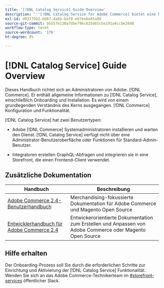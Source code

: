 ```yaml
---
title: '[!DNL Catalog Service] Guide Overview'
description: '''[!DNL Catalog Service for Adobe Commerce] bietet eine Möglichkeit, den Inhalt von Produktansichtsseiten und Produktlistenseiten schneller abzurufen als die nativen Adobe Commerce GraphQL-Abfragen."'
exl-id: d83375b2-0d87-4a0a-baf8-eb7eebe85a80
source-git-commit: bb557e130a7dbef96c625d65cbe191a4ccbe26d0
workflow-type: tm+mt
source-wordcount: '176'
ht-degree: 0%

---
```


# [!DNL Catalog Service] Guide Overview

Dieses Handbuch richtet sich an Administratoren von Adobe. [!DNL Commerce]. Er enthält allgemeine Informationen zu [!DNL Catalog Service], einschließlich Onboarding und Installation. Es wird von einem grundlegenden Verständnis des Kerns ausgegangen. [!DNL Commerce] Konfiguration und Funktionalität.

[!DNL Catalog Service] hat zwei Benutzertypen:

* Adobe [!DNL Commerce] Systemadministratoren installieren und warten den Dienst. [!DNL Catalog Service] verfügt nicht über eine Administrator-Benutzeroberfläche oder Funktionen für Standard-Admin-Benutzer.

* Integratoren erstellen GraphQL-Abfragen und integrieren sie in eine Storefront, die einen Frontend-Client verwendet.

## Zusätzliche Dokumentation

| Handbuch | Beschreibung |
|------ | ----------- |
| [Adobe Commerce 2.4-Benutzerhandbuch](https://docs.magento.com/user-guide/) | Merchandising-fokussierte Dokumentation für Adobe Commerce und Magento Open Source |
| [Entwicklerhandbuch für Adobe Commerce 2.4](https://devdocs.magento.com/) | Entwickerorientierte Dokumentation zum Erstellen und Anpassen von Adobe Commerce oder Magento Open Source |

## Hilfe erhalten

Der Onboarding-Prozess soll Sie durch die erforderlichen Schritte zur Einrichtung und Aktivierung der [!DNL Catalog Service] Funktionalität. Wenden Sie sich an das Adobe Commerce-Technikerteam im [#storefront-services](https://magentocommeng.slack.com/archives/C03HVPG8RS4) öffentlicher Slack.
